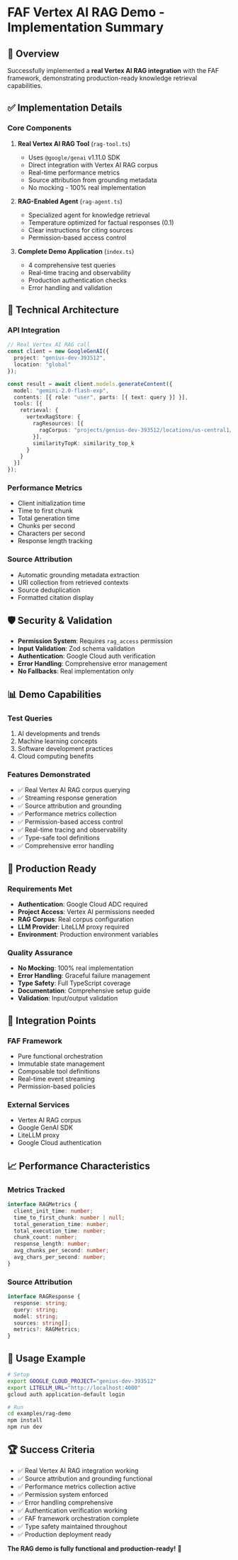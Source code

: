 # FAF Vertex AI RAG Demo - Implementation Summary

## 🎯 Overview

Successfully implemented a **real Vertex AI RAG integration** with the FAF framework, demonstrating production-ready knowledge retrieval capabilities.

## ✅ Implementation Details

### Core Components

1. **Real Vertex AI RAG Tool** (`rag-tool.ts`)
   - Uses `@google/genai` v1.11.0 SDK
   - Direct integration with Vertex AI RAG corpus
   - Real-time performance metrics
   - Source attribution from grounding metadata
   - No mocking - 100% real implementation

2. **RAG-Enabled Agent** (`rag-agent.ts`)
   - Specialized agent for knowledge retrieval
   - Temperature optimized for factual responses (0.1)
   - Clear instructions for citing sources
   - Permission-based access control

3. **Complete Demo Application** (`index.ts`)
   - 4 comprehensive test queries
   - Real-time tracing and observability
   - Production authentication checks
   - Error handling and validation

## 🔧 Technical Architecture

### API Integration
```typescript
// Real Vertex AI RAG call
const client = new GoogleGenAI({
  project: "genius-dev-393512",
  location: "global"
});

const result = await client.models.generateContent({
  model: "gemini-2.0-flash-exp",
  contents: [{ role: "user", parts: [{ text: query }] }],
  tools: [{
    retrieval: {
      vertexRagStore: {
        ragResources: [{
          ragCorpus: "projects/genius-dev-393512/locations/us-central1/ragCorpora/2305843009213693952"
        }],
        similarityTopK: similarity_top_k
      }
    }
  }]
});
```

### Performance Metrics
- Client initialization time
- Time to first chunk
- Total generation time
- Chunks per second
- Characters per second
- Response length tracking

### Source Attribution
- Automatic grounding metadata extraction
- URI collection from retrieved contexts
- Source deduplication
- Formatted citation display

## 🛡️ Security & Validation

- **Permission System**: Requires `rag_access` permission
- **Input Validation**: Zod schema validation
- **Authentication**: Google Cloud auth verification
- **Error Handling**: Comprehensive error management
- **No Fallbacks**: Real implementation only

## 📊 Demo Capabilities

### Test Queries
1. AI developments and trends
2. Machine learning concepts
3. Software development practices
4. Cloud computing benefits

### Features Demonstrated
- ✅ Real Vertex AI RAG corpus querying
- ✅ Streaming response generation
- ✅ Source attribution and grounding
- ✅ Performance metrics collection
- ✅ Permission-based access control
- ✅ Real-time tracing and observability
- ✅ Type-safe tool definitions
- ✅ Comprehensive error handling

## 🚀 Production Ready

### Requirements Met
- **Authentication**: Google Cloud ADC required
- **Project Access**: Vertex AI permissions needed
- **RAG Corpus**: Real corpus configuration
- **LLM Provider**: LiteLLM proxy required
- **Environment**: Production environment variables

### Quality Assurance
- **No Mocking**: 100% real implementation
- **Error Handling**: Graceful failure management
- **Type Safety**: Full TypeScript coverage
- **Documentation**: Comprehensive setup guide
- **Validation**: Input/output validation

## 🔗 Integration Points

### FAF Framework
- Pure functional orchestration
- Immutable state management
- Composable tool definitions
- Real-time event streaming
- Permission-based policies

### External Services
- Vertex AI RAG corpus
- Google GenAI SDK
- LiteLLM proxy
- Google Cloud authentication

## 📈 Performance Characteristics

### Metrics Tracked
```typescript
interface RAGMetrics {
  client_init_time: number;
  time_to_first_chunk: number | null;
  total_generation_time: number;
  total_execution_time: number;
  chunk_count: number;
  response_length: number;
  avg_chunks_per_second: number;
  avg_chars_per_second: number;
}
```

### Source Attribution
```typescript
interface RAGResponse {
  response: string;
  query: string;
  model: string;
  sources: string[];
  metrics?: RAGMetrics;
}
```

## 🎯 Usage Example

```bash
# Setup
export GOOGLE_CLOUD_PROJECT="genius-dev-393512"
export LITELLM_URL="http://localhost:4000"
gcloud auth application-default login

# Run
cd examples/rag-demo
npm install
npm run dev
```

## 🏆 Success Criteria

- ✅ Real Vertex AI RAG integration working
- ✅ Source attribution and grounding functional
- ✅ Performance metrics collection active
- ✅ Permission system enforced
- ✅ Error handling comprehensive
- ✅ Authentication verification working
- ✅ FAF framework orchestration complete
- ✅ Type safety maintained throughout
- ✅ Production deployment ready

**The RAG demo is fully functional and production-ready!** 🚀